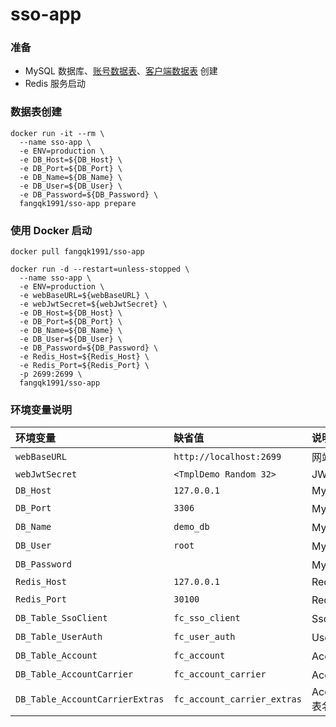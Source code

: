 # sso-app
### 准备
* MySQL 数据库、[账号数据表](https://github.com/fangqk1991/account-service/blob/master/schemas/account-service.sql)、[客户端数据表](https://github.com/fangqk1991/sso-server/blob/master/schemas/sso-server.sql) 创建
* Redis 服务启动

### 数据表创建
```
docker run -it --rm \
  --name sso-app \
  -e ENV=production \
  -e DB_Host=${DB_Host} \
  -e DB_Port=${DB_Port} \
  -e DB_Name=${DB_Name} \
  -e DB_User=${DB_User} \
  -e DB_Password=${DB_Password} \
  fangqk1991/sso-app prepare
```

### 使用 Docker 启动

```
docker pull fangqk1991/sso-app

docker run -d --restart=unless-stopped \
  --name sso-app \
  -e ENV=production \
  -e webBaseURL=${webBaseURL} \
  -e webJwtSecret=${webJwtSecret} \
  -e DB_Host=${DB_Host} \
  -e DB_Port=${DB_Port} \
  -e DB_Name=${DB_Name} \
  -e DB_User=${DB_User} \
  -e DB_Password=${DB_Password} \
  -e Redis_Host=${Redis_Host} \
  -e Redis_Port=${Redis_Port} \
  -p 2699:2699 \
  fangqk1991/sso-app
```

### 环境变量说明
| 环境变量 | 缺省值                         | 说明 |
|:-------|:----------------------------|:---|
| `webBaseURL` | `http://localhost:2699`     | 网站 baseURL |
| `webJwtSecret` | `<TmplDemo Random 32>`      | JWT Secret |
| `DB_Host` | `127.0.0.1`                 | MySQL Host |
| `DB_Port` | `3306`                      | MySQL 端口 |
| `DB_Name` | `demo_db`               | MySQL 数据库名 |
| `DB_User` | `root`                      | MySQL 用户名 |
| `DB_Password` |                             | MySQL 用户密码 |
| `Redis_Host` | `127.0.0.1`                 | Redis Host |
| `Redis_Port` | `30100`                     | Redis 端口 |
| `DB_Table_SsoClient` | `fc_sso_client`             | SsoClient 表名 |
| `DB_Table_UserAuth` | `fc_user_auth`              | UserAuth 表名 |
| `DB_Table_Account` | `fc_account`                | Account 表名 |
| `DB_Table_AccountCarrier` | `fc_account_carrier`        | AccountCarrier 表名 |
| `DB_Table_AccountCarrierExtras` | `fc_account_carrier_extras` | AccountCarrierExtras 表名 |